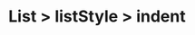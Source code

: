 ---
title: List > listStyle > indent
redirect_to: "/releases/v10.0.0/developers/obo_nodes/indent"
---